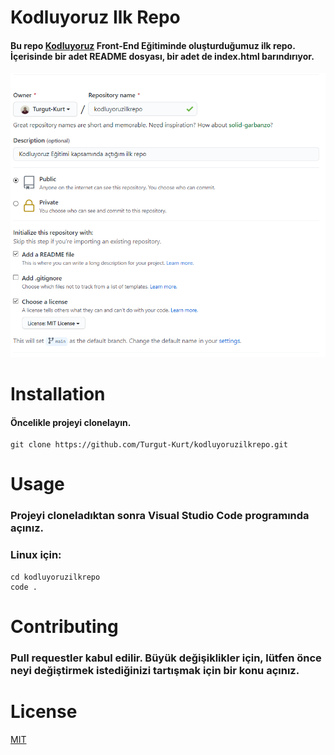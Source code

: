 # Kodluyoruz Ilk Repo
#### Bu repo [Kodluyoruz](https://www.kodluyoruz.org) Front-End Eğitiminde oluşturduğumuz ilk repo. İçerisinde bir adet README dosyası, bir adet de index.html barındırıyor.
![Lorem Picsum](./assets/kodluyoruz.png)
# Installation
#### Öncelikle projeyi clonelayın.

```
git clone https://github.com/Turgut-Kurt/kodluyoruzilkrepo.git
```
# Usage
### Projeyi cloneladıktan sonra Visual Studio Code programında açınız.
### Linux için:
```
cd kodluyoruzilkrepo
code .
```

# Contributing
### Pull requestler kabul edilir. Büyük değişiklikler için, lütfen önce neyi değiştirmek istediğinizi tartışmak için bir konu açınız.

# License
[MIT](https://choosealicense.com/licenses/mit/)

